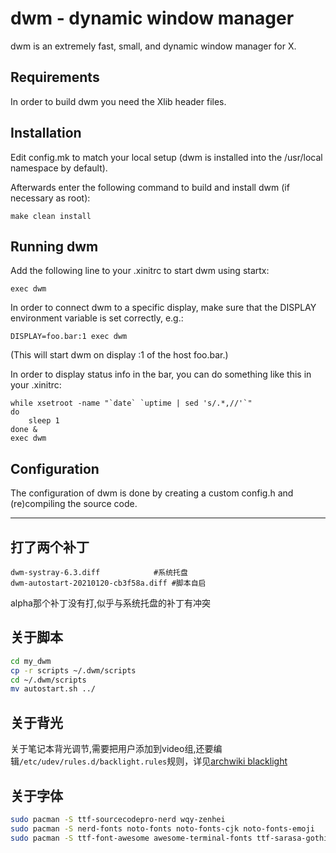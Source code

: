 dwm - dynamic window manager
============================
dwm is an extremely fast, small, and dynamic window manager for X.


Requirements
------------
In order to build dwm you need the Xlib header files.


Installation
------------
Edit config.mk to match your local setup (dwm is installed into
the /usr/local namespace by default).

Afterwards enter the following command to build and install dwm (if
necessary as root):

    make clean install


Running dwm
-----------
Add the following line to your .xinitrc to start dwm using startx:

    exec dwm

In order to connect dwm to a specific display, make sure that
the DISPLAY environment variable is set correctly, e.g.:

    DISPLAY=foo.bar:1 exec dwm

(This will start dwm on display :1 of the host foo.bar.)

In order to display status info in the bar, you can do something
like this in your .xinitrc:

    while xsetroot -name "`date` `uptime | sed 's/.*,//'`"
    do
    	sleep 1
    done &
    exec dwm


Configuration
-------------
The configuration of dwm is done by creating a custom config.h
and (re)compiling the source code.
*****************
## 打了两个补丁
```text
dwm-systray-6.3.diff 			#系统托盘
dwm-autostart-20210120-cb3f58a.diff	#脚本自启
```
alpha那个补丁没有打,似乎与系统托盘的补丁有冲突
## 关于脚本
```bash
cd my_dwm
cp -r scripts ~/.dwm/scripts
cd ~/.dwm/scripts
mv autostart.sh ../
```
## 关于背光
关于笔记本背光调节,需要把用户添加到video组,还要编辑`/etc/udev/rules.d/backlight.rules`规则，详见[archwiki blacklight](https://wiki.archlinux.org/title/Backlight)
## 关于字体
```bash
sudo pacman -S ttf-sourcecodepro-nerd wqy-zenhei
sudo pacman -S nerd-fonts noto-fonts noto-fonts-cjk noto-fonts-emoji
sudo pacman -S ttf-font-awesome awesome-terminal-fonts ttf-sarasa-gothic
```

